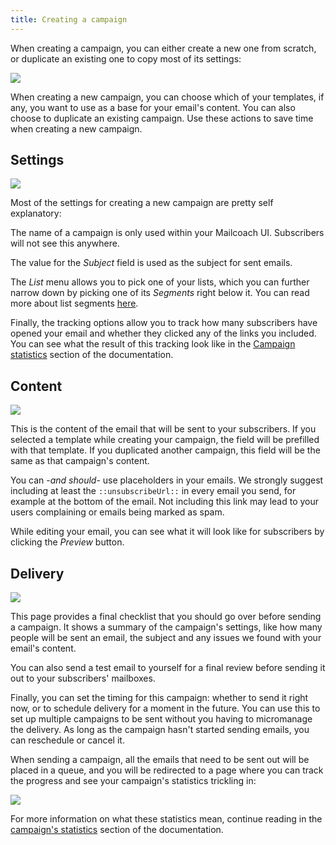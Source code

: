 ```yaml
---
title: Creating a campaign
---
```


When creating a campaign, you can either create a new one from scratch, or duplicate an existing one to copy most of its settings:

![](https://mailcoach.app/images/docs/app/campaigns/creating-a-campaign-index.png)

When creating a new campaign, you can choose which of your templates, if any, you want to use as a base for your email's content. You can also choose to duplicate an existing campaign. Use these actions to save time when creating a new campaign.

## Settings

![](https://mailcoach.app/images/docs/app/campaigns/creating-a-campaign-settings.png)

Most of the settings for creating a new campaign are pretty self explanatory:

The name of a campaign is only used within your Mailcoach UI. Subscribers will not see this anywhere.

The value for the _Subject_ field is used as the subject for sent emails.

The _List_ menu allows you to pick one of your lists, which you can further narrow down by picking one of its _Segments_ right below it. You can read more about list segments [here](todo:link-to-segment-docs).

Finally, the tracking options allow you to track how many subscribers have opened your email and whether they clicked any of the links you included. You can see what the result of this tracking look like in the [Campaign statistics](todo:link-to-campaign-stats-docs) section of the documentation.

## Content

![](https://mailcoach.app/images/docs/app/campaigns/creating-a-campaign-content.png)

This is the content of the email that will be sent to your subscribers. If you selected a template while creating your campaign, the field will be prefilled with that template. If you duplicated another campaign, this field will be the same as that campaign's content.

You can -_and should_- use placeholders in your emails. We strongly suggest including at least the `::unsubscribeUrl::` in every email you send, for example at the bottom of the email. Not including this link may lead to your users complaining or emails being marked as spam.

While editing your email, you can see what it will look like for subscribers by clicking the _Preview_ button.

## Delivery

![](https://mailcoach.app/images/docs/app/campaigns/creating-a-campaign-delivery.png)

This page provides a final checklist that you should go over before sending a campaign. It shows a summary of the campaign's settings, like how many people will be sent an email, the subject and any issues we found with your email's content.

You can also send a test email to yourself for a final review before sending it out to your subscribers' mailboxes.

Finally, you can set the timing for this campaign: whether to send it right now, or to schedule delivery for a moment in the future. You can use this to set up multiple campaigns to be sent without you having to micromanage the delivery. As long as the campaign hasn't started sending emails, you can reschedule or cancel it.

When sending a campaign, all the emails that need to be sent out will be placed in a queue, and you will be redirected to a page where you can track the progress and see your campaign's statistics trickling in:

![](https://mailcoach.app/images/docs/app/campaigns/campaign-statistics-sending.png)

For more information on what these statistics mean, continue reading in the [campaign's statistics](todo:link) section of the documentation.

